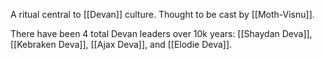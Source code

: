A ritual central to [[Devan]] culture. Thought to be cast by [[Moth-Visnu]].

There have been 4 total Devan leaders over 10k years: [[Shaydan Deva]], [[Kebraken Deva]], [[Ajax Deva]], and [[Elodie Deva]]. 